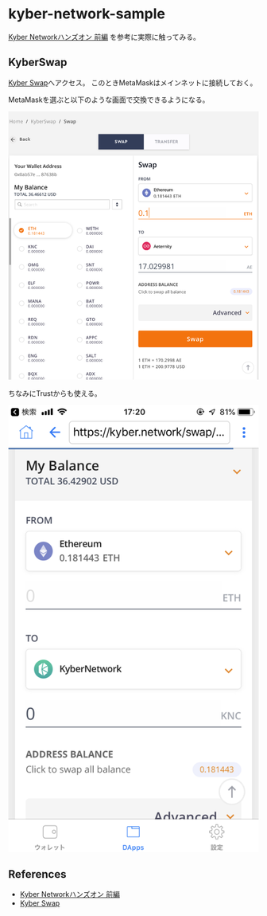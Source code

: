 # kyber-network-sample

[Kyber Networkハンズオン 前編](https://tech.bitbank.cc/kyber-network-1/)
を参考に実際に触ってみる。

## KyberSwap

[Kyber Swap](https://kyber.network/swap/eth_knc)へアクセス。
このときMetaMaskはメインネットに接続しておく。

MetaMaskを選ぶと以下のような画面で交換できるようになる。

![Kyber Swap](https://github.com/cipepser/kyber-network-sample/blob/master/img/01.png)


ちなみにTrustからも使える。

![Kyber Swap_Trust](https://github.com/cipepser/kyber-network-sample/blob/master/img/02.PNG)

## References
* [Kyber Networkハンズオン 前編](https://tech.bitbank.cc/kyber-network-1/)
* [Kyber Swap](https://kyber.network/swap/eth_knc)